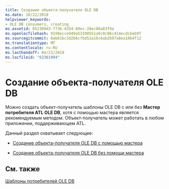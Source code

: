 ```yaml
---
title: Создание объекта-получателя OLE DB
ms.date: 10/22/2018
helpviewer_keywords:
- OLE DB consumers, creating
ms.assetid: 652309d3-7736-4354-89ec-28ec80a83f9a
ms.openlocfilehash: 9198ecce949a53190551a9c0c86c414ecdcbeb9f
ms.sourcegitcommit: 0ab61bc3d2b6cfbd52a16c6ab2b97a8ea1864f12
ms.translationtype: MT
ms.contentlocale: ru-RU
ms.lasthandoff: 04/23/2019
ms.locfileid: "62361994"
---
```

# <a name="creating-an-ole-db-consumer"></a>Создание объекта-получателя OLE DB

Можно создать объект-получатель шаблоны OLE DB с или без **Мастер потребителя ATL OLE DB**, хотя с помощью мастера является рекомендуемым методом. Объект-получатель может работать в любом приложении, поддерживающем ATL.

Данный раздел охватывает следующее:

- [Создание объекта-получателя OLE DB с помощью мастера](../../data/oledb/creating-an-ole-db-consumer-using-a-wizard.md)

- [Создание объекта-получателя OLE DB без помощи мастера](../../data/oledb/creating-a-consumer-without-using-a-wizard.md)

## <a name="see-also"></a>См. также

[Шаблоны потребителей OLE DB](../../data/oledb/ole-db-consumer-templates-cpp.md)